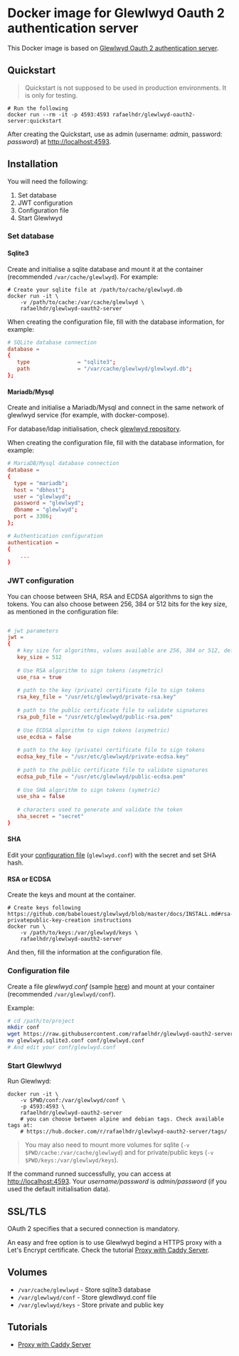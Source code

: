# Docker image for Glewlwyd Oauth 2 authentication server

This Docker image is based on [Glewlwyd Oauth 2 authentication server](https://github.com/babelouest/glewlwyd).

## Quickstart

> Quickstart is not supposed to be used in production environments. It is only for testing.

```shell
# Run the following
docker run --rm -it -p 4593:4593 rafaelhdr/glewlwyd-oauth2-server:quickstart
```

After creating the Quickstart, use as admin (username: *admin*, password: *password*) at [http://localhost:4593](http://localhost:4593).

## Installation

You will need the following:

1. Set database
1. JWT configuration
1. Configuration file
1. Start Glewlwyd

### Set database

#### Sqlite3

Create and initialise a sqlite database and mount it at the container (recommended `/var/cache/glewlwyd`). For example:

```shell
# Create your sqlite file at /path/to/cache/glewlwyd.db
docker run -it \
    -v /path/to/cache:/var/cache/glewlwyd \
    rafaelhdr/glewlwyd-oauth2-server
```

When creating the configuration file, fill with the database information, for example:

```conf
# SQLite database connection
database =
{
   type               = "sqlite3";
   path               = "/var/cache/glewlwyd/glewlwyd.db";
};
```

#### Mariadb/Mysql

Create and initialise a Mariadb/Mysql and connect in the same network of glewlwyd service (for example, with docker-compose).

For database/ldap initialisation, check [glewlwyd repository](https://github.com/babelouest/glewlwyd/blob/master/docs/INSTALL.md#data-storage-backend-initialisation).

When creating the configuration file, fill with the database information, for example:

```conf
# MariaDB/Mysql database connection
database =
{
  type = "mariadb";
  host = "dbhost";
  user = "glewlwyd";
  password = "glewlwyd";
  dbname = "glewlwyd";
  port = 3306;
};

# Authentication configuration
authentication =
{
    ...
}
```

### JWT configuration

You can choose between SHA, RSA and ECDSA algorithms to sign the tokens. You can also choose between 256, 384 or 512 bits for the key size, as mentioned in the configuration file:

```conf

# jwt parameters
jwt =
{
   # key size for algorithms, values available are 256, 384 or 512, default 512
   key_size = 512
   
   # Use RSA algorithm to sign tokens (asymetric)
   use_rsa = true
   
   # path to the key (private) certificate file to sign tokens
   rsa_key_file = "/usr/etc/glewlwyd/private-rsa.key"
   
   # path to the public certificate file to validate signatures
   rsa_pub_file = "/usr/etc/glewlwyd/public-rsa.pem"
   
   # Use ECDSA algorithm to sign tokens (asymetric)
   use_ecdsa = false
   
   # path to the key (private) certificate file to sign tokens
   ecdsa_key_file = "/usr/etc/glewlwyd/private-ecdsa.key"
   
   # path to the public certificate file to validate signatures
   ecdsa_pub_file = "/usr/etc/glewlwyd/public-ecdsa.pem"
   
   # Use SHA algorithm to sign tokens (symetric)
   use_sha = false
   
   # characters used to generate and validate the token
   sha_secret = "secret"
}
```

#### SHA

Edit your [configuration file](#configuration-file) (`glewlwyd.conf`) with the secret and set SHA hash.

#### RSA or ECDSA

Create the keys and mount at the container.

```shell
# Create keys following https://github.com/babelouest/glewlwyd/blob/master/docs/INSTALL.md#rsa-privatepublic-key-creation instructions
docker run \
    -v /path/to/keys:/var/glewlwyd/keys \
    rafaelhdr/glewlwyd-oauth2-server
```

And then, fill the information at the configuration file.

### Configuration file

Create a file *glewlwyd.conf* (sample [here](https://github.com/babelouest/glewlwyd/blob/master/glewlwyd.conf.sample)) and mount at your container (recommended `/var/glewlwyd/conf`).

Example:

```sh
# cd /path/to/project
mkdir conf
wget https://raw.githubusercontent.com/rafaelhdr/glewlwyd-oauth2-server/master/sqlite3/quickstart/glewlwyd.sqlite3.conf
mv glewlwyd.sqlite3.conf conf/glewlwyd.conf
# And edit your conf/glewlwyd.conf
```

### Start Glewlwyd

Run Glewlwyd:

```shell
docker run -it \
    -v $PWD/conf:/var/glewlwyd/conf \
    -p 4593:4593 \
    rafaelhdr/glewlwyd-oauth2-server
    # you can choose between alpine and debian tags. Check available tags at:
    # https://hub.docker.com/r/rafaelhdr/glewlwyd-oauth2-server/tags/
```

> You may also need to mount more volumes for sqlite (`-v $PWD/cache:/var/cache/glewlwyd`) and for private/public keys (`-v $PWD/keys:/var/glewlwyd/keys`).

If the command runned successfully, you can access at [http://localhost:4593](http://localhost:4593). Your *username/password* is *admin/password* (if you used the default initialisation data).

## SSL/TLS

OAuth 2 specifies that a secured connection is mandatory.

An easy and free option is to use Glewlwyd begind a HTTPS proxy with a Let's Encrypt certificate. Check the tutorial [Proxy with Caddy Server](https://github.com/rafaelhdr/glewlwyd-oauth2-server/blob/master/tutorials/proxy-with-caddy-server.md).

## Volumes

* `/var/cache/glewlwyd` - Store sqlite3 database
* `/var/glewlwyd/conf` - Store glewdlwyd.conf file
* `/var/glewlwyd/keys` - Store private and public key

## Tutorials

* [Proxy with Caddy Server](https://github.com/rafaelhdr/glewlwyd-oauth2-server/blob/master/tutorials/proxy-with-caddy-server.md)
